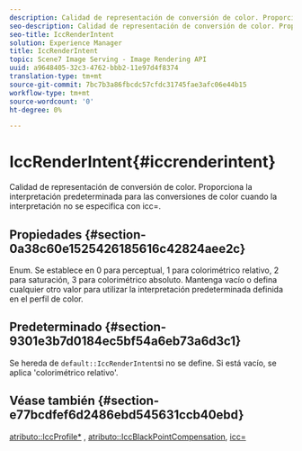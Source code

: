 ```yaml
---
description: Calidad de representación de conversión de color. Proporciona la interpretación predeterminada para las conversiones de color cuando la interpretación no se especifica con icc=.
seo-description: Calidad de representación de conversión de color. Proporciona la interpretación predeterminada para las conversiones de color cuando la interpretación no se especifica con icc=.
seo-title: IccRenderIntent
solution: Experience Manager
title: IccRenderIntent
topic: Scene7 Image Serving - Image Rendering API
uuid: a9648405-32c3-4762-bbb2-11e97d4f8374
translation-type: tm+mt
source-git-commit: 7bc7b3a86fbcdc57cfdc31745fae3afc06e44b15
workflow-type: tm+mt
source-wordcount: '0'
ht-degree: 0%

---
```



# IccRenderIntent{#iccrenderintent}

Calidad de representación de conversión de color. Proporciona la interpretación predeterminada para las conversiones de color cuando la interpretación no se especifica con icc=.

## Propiedades {#section-0a38c60e1525426185616c42824aee2c}

Enum. Se establece en 0 para perceptual, 1 para colorimétrico relativo, 2 para saturación, 3 para colorimétrico absoluto. Mantenga vacío o defina cualquier otro valor para utilizar la interpretación predeterminada definida en el perfil de color.

## Predeterminado {#section-9301e3b7d0184ec5bf54a6eb73a6d3c1}

Se hereda de `default::IccRenderIntent`si no se define. Si está vacío, se aplica &#39;colorimétrico relativo&#39;.

## Véase también {#section-e77bcdfef6d2486ebd545631ccb40ebd}

[atributo::IccProfile*](../../../../../ir-api/material-cat/image-rendering-api-ref/c-ir-material-catalog/c-ir-attributes-reference/r-ir-iccprofilecmyk.md#reference-55aead2d924847ffbd1be4c46add7127) ,  [atributo::IccBlackPointCompensation](../../../../../ir-api/material-cat/image-rendering-api-ref/c-ir-material-catalog/c-ir-attributes-reference/r-ir-iccblackpointcompensation.md#reference-d939b0cdf6564baaa88deb1059e3b7f0),  [icc=](../../../../../ir-api/http-protocol/image-rendering-api-ref/c-ir-http-protocol-ref/c-ir-http-protocol-command-reference/r-ir-icc.md#reference-86a2fff3cef24982ad2063d977a16e06)
